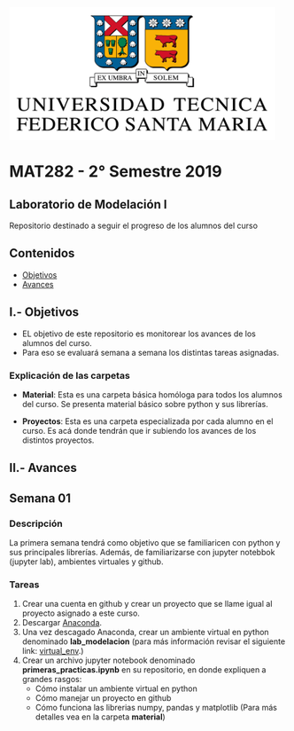 <img src="material/images/usm.png" width="480" height="240" align="center"/>

# MAT282 - 2° Semestre 2019
## Laboratorio de Modelación l

Repositorio destinado a seguir el progreso de los alumnos del curso


## Contenidos

* [Objetivos](#objetivos)
* [Avances ](#avances)

<a id='objetivos'></a>
## I.- Objetivos

* EL objetivo de este repositorio es monitorear los avances de los alumnos del curso. 
* Para eso se evaluará semana a semana los distintas tareas asignadas.

### Explicación de las carpetas

* **Material**: Esta es una carpeta básica homóloga para todos los alumnos del curso. Se presenta material básico sobre python y sus librerías.

* **Proyectos**: Esta es una carpeta especializada por cada alumno en el curso. Es acá donde tendrán que ir subiendo los avances de los distintos proyectos. 
<a id='avances'></a>

## II.- Avances

## Semana 01

### Descripción
La primera semana tendrá como objetivo que se familiaricen con python y sus principales librerías. Además, de familiarizarse con jupyter notebbok (jupyter lab), ambientes virtuales y github.

### Tareas

1. Crear una cuenta en github  y crear un proyecto que se llame igual al proyecto asignado a este curso.
2. Descargar [Anaconda](https://www.anaconda.com/distribution/).
3. Una vez descagado Anaconda, crear un ambiente virtual en python denominado **lab_modelacion** (para más información revisar el siguiente link:  [virtual_env](https://packaging.python.org/guides/installing-using-pip-and-virtual-environments/
).)
4. Crear un archivo jupyter notebook denominado **primeras_practicas.ipynb** en su repositorio, en donde expliquen a grandes rasgos:
    * Cómo instalar un ambiente virtual en python
    * Cómo manejar un proyecto en github
    * Cómo funciona las librerias  numpy, pandas y matplotlib (Para más detalles vea en la carpeta **material**)



